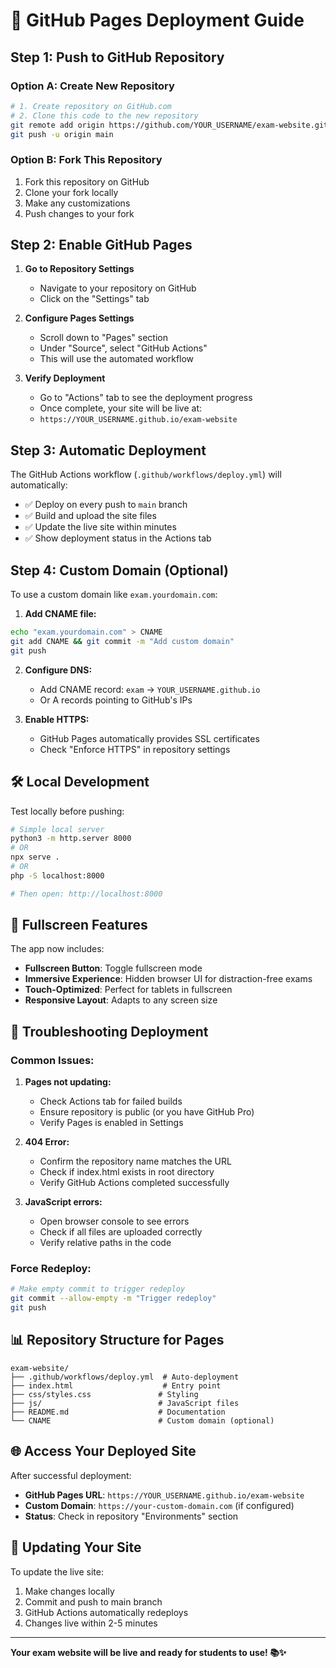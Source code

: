 # 🚀 GitHub Pages Deployment Guide

## Step 1: Push to GitHub Repository

### Option A: Create New Repository
```bash
# 1. Create repository on GitHub.com
# 2. Clone this code to the new repository
git remote add origin https://github.com/YOUR_USERNAME/exam-website.git
git push -u origin main
```

### Option B: Fork This Repository  
1. Fork this repository on GitHub
2. Clone your fork locally
3. Make any customizations
4. Push changes to your fork

## Step 2: Enable GitHub Pages

1. **Go to Repository Settings**
   - Navigate to your repository on GitHub
   - Click on the "Settings" tab

2. **Configure Pages Settings**
   - Scroll down to "Pages" section
   - Under "Source", select "GitHub Actions"
   - This will use the automated workflow

3. **Verify Deployment**
   - Go to "Actions" tab to see the deployment progress
   - Once complete, your site will be live at:
   - `https://YOUR_USERNAME.github.io/exam-website`

## Step 3: Automatic Deployment

The GitHub Actions workflow (`.github/workflows/deploy.yml`) will automatically:
- ✅ Deploy on every push to `main` branch
- ✅ Build and upload the site files
- ✅ Update the live site within minutes
- ✅ Show deployment status in the Actions tab

## Step 4: Custom Domain (Optional)

To use a custom domain like `exam.yourdomain.com`:

1. **Add CNAME file:**
```bash
echo "exam.yourdomain.com" > CNAME
git add CNAME && git commit -m "Add custom domain"
git push
```

2. **Configure DNS:**
   - Add CNAME record: `exam` → `YOUR_USERNAME.github.io`
   - Or A records pointing to GitHub's IPs

3. **Enable HTTPS:**
   - GitHub Pages automatically provides SSL certificates
   - Check "Enforce HTTPS" in repository settings

## 🛠️ Local Development

Test locally before pushing:

```bash
# Simple local server
python3 -m http.server 8000
# OR
npx serve .
# OR
php -S localhost:8000

# Then open: http://localhost:8000
```

## 📱 Fullscreen Features

The app now includes:
- **Fullscreen Button**: Toggle fullscreen mode
- **Immersive Experience**: Hidden browser UI for distraction-free exams
- **Touch-Optimized**: Perfect for tablets in fullscreen
- **Responsive Layout**: Adapts to any screen size

## 🔧 Troubleshooting Deployment

### Common Issues:

1. **Pages not updating:**
   - Check Actions tab for failed builds
   - Ensure repository is public (or you have GitHub Pro)
   - Verify Pages is enabled in Settings

2. **404 Error:**
   - Confirm the repository name matches the URL
   - Check if index.html exists in root directory
   - Verify GitHub Actions completed successfully

3. **JavaScript errors:**
   - Open browser console to see errors
   - Check if all files are uploaded correctly
   - Verify relative paths in the code

### Force Redeploy:
```bash
# Make empty commit to trigger redeploy
git commit --allow-empty -m "Trigger redeploy"
git push
```

## 📊 Repository Structure for Pages

```
exam-website/
├── .github/workflows/deploy.yml  # Auto-deployment
├── index.html                    # Entry point
├── css/styles.css               # Styling
├── js/                          # JavaScript files
├── README.md                    # Documentation
└── CNAME                        # Custom domain (optional)
```

## 🌐 Access Your Deployed Site

After successful deployment:
- **GitHub Pages URL**: `https://YOUR_USERNAME.github.io/exam-website`
- **Custom Domain**: `https://your-custom-domain.com` (if configured)
- **Status**: Check in repository "Environments" section

## 🔄 Updating Your Site

To update the live site:
1. Make changes locally
2. Commit and push to main branch
3. GitHub Actions automatically redeploys
4. Changes live within 2-5 minutes

---

**Your exam website will be live and ready for students to use! 📚✨**